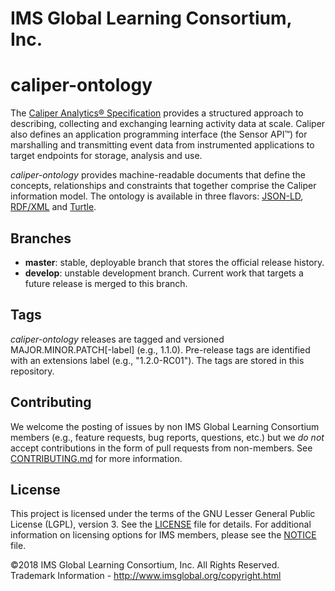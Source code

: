 # IMS Global Learning Consortium, Inc.

# caliper-ontology
The [Caliper Analytics® Specification](https://www.imsglobal.org/caliper/v1p1/caliper-spec-v1p1) 
provides a structured approach to describing, collecting and exchanging learning activity data at 
scale. Caliper also defines an application programming interface (the Sensor API™) for marshalling 
and transmitting event data from instrumented applications to target endpoints for storage, analysis 
and use.  

*caliper-ontology* provides machine-readable documents that define the concepts, relationships and 
constraints that together comprise the Caliper information model.  The ontology is available in 
three flavors: [JSON-LD](./caliper-jsonld.owl), [RDF/XML](./caliper-rdfxml.owl) and 
[Turtle](./caliper-turtle.owl).

## Branches
* __master__: stable, deployable branch that stores the official release history.  
* __develop__: unstable development branch.  Current work that targets a future release is merged to 
this branch.

## Tags
*caliper-ontology* releases are tagged and versioned MAJOR.MINOR.PATCH\[-label\] (e.g., 1.1.0). 
Pre-release tags are identified with an extensions label (e.g., "1.2.0-RC01"). The tags are stored 
in this repository.

## Contributing
We welcome the posting of issues by non IMS Global Learning Consortium members (e.g., feature 
requests, bug reports, questions, etc.) but we *do not* accept contributions in the form of pull 
requests from non-members. See [CONTRIBUTING.md](./CONTRIBUTING.md) for more 
information.

## License
This project is licensed under the terms of the GNU Lesser General Public License (LGPL), version 3. 
See the [LICENSE](./LICENSE) file for details. For additional information on licensing options for 
IMS members, please see the [NOTICE](./NOTICE.md) file.

©2018 IMS Global Learning Consortium, Inc. All Rights Reserved.
Trademark Information - http://www.imsglobal.org/copyright.html